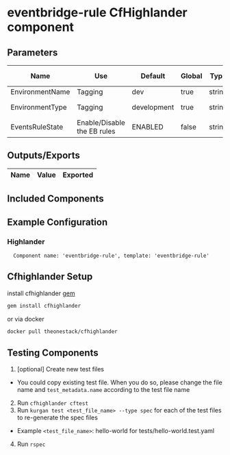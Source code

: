 # eventbridge-rule CfHighlander component
## Parameters

| Name | Use | Default | Global | Type | Allowed Values |
| ---- | --- | ------- | ------ | ---- | -------------- |
| EnvironmentName | Tagging | dev | true | string
| EnvironmentType | Tagging | development | true | string | ['development', 'production']
| EventsRuleState | Enable/Disable the EB rules | ENABLED | false | string | ['ENABLED', 'DISABLED']

## Outputs/Exports

| Name | Value | Exported |
| ---- | ----- | -------- |

## Included Components

## Example Configuration
### Highlander
```
  Component name: 'eventbridge-rule', template: 'eventbridge-rule'
```

## Cfhighlander Setup

install cfhighlander [gem](https://github.com/theonestack/cfhighlander)

```bash
gem install cfhighlander
```

or via docker

```bash
docker pull theonestack/cfhighlander
```
## Testing Components

1. [optional] Create new test files
- You could copy existing test file. When you do so, please change the file name and `test_metadata.name` according to the test file name
2. Run `cfhighlander cftest`
3. Run `kurgan test <test_file_name> --type spec` for each of the test files to re-generate the spec files
- Example `<test_file_name>`: hello-world for tests/hello-world.test.yaml
4. Run `rspec`
